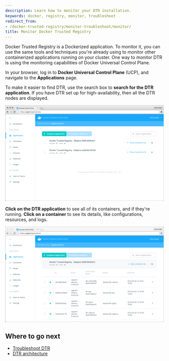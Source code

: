 ```yaml
---
description: Learn how to monitor your DTR installation.
keywords: docker, registry, monitor, troubleshoot
redirect_from:
- /docker-trusted-registry/monitor-troubleshoot/monitor/
title: Monitor Docker Trusted Registry
---
```


Docker Trusted Registry is a Dockerized application. To monitor it, you can
use the same tools and techniques you're already using to monitor other
containerized applications running on your cluster. One way to monitor
DTR is using the monitoring capabilities of Docker Universal Control Plane.

In your browser, log in to **Docker Universal Control Plane** (UCP), and
navigate to the **Applications** page.

To make it easier to find DTR, use the search box to **search for the
DTR application**. If you have DTR set up for high-availability, then all the
DTR nodes are displayed.

![](../images/monitor-1.png)

**Click on the DTR application** to see all of its containers, and if they're
running. **Click on a container** to see its details, like configurations,
resources, and logs.

![](../images/monitor-2.png)


## Where to go next

* [Troubleshoot DTR](troubleshoot.md)
* [DTR architecture](../architecture.md)